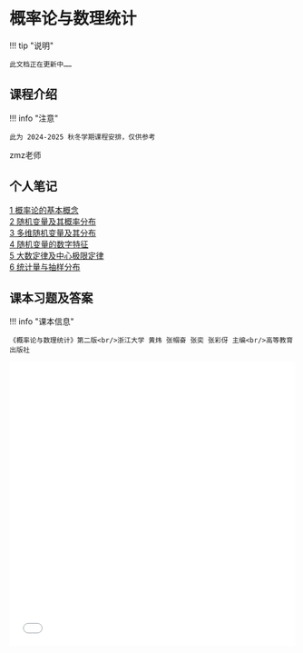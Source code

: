 # 概率论与数理统计

!!! tip "说明"

    此文档正在更新中……

## 课程介绍

!!! info "注意"

    此为 2024-2025 秋冬学期课程安排，仅供参考

zmz老师

## 个人笔记

[1 概率论的基本概念](./chapter_1.md)<br/>
[2 随机变量及其概率分布](./chapter_2.md)<br/>
[3 多维随机变量及其分布](./chapter_3.md)<br/>
[4 随机变量的数字特征](./chapter_4.md)<br/>
[5 大数定律及中心极限定律](./chapter_5.md)<br/>
[6 统计量与抽样分布](./chapter_6.md)

## 课本习题及答案

!!! info "课本信息"

    《概率论与数理统计》第二版<br/>浙江大学 黄炜 张帼奋 张奕 张彩伢 主编<br/>高等教育出版社

<embed src="../../../file/prob_theo_and_math_stat/prob_math_doc1.pdf" type="application/pdf" width="100%" height="500">